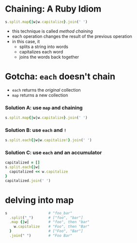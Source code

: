 # Chaining: A Ruby Idiom

```ruby
s.split.map{|w|w.capitalize}.join(' ')
```

* this technique is called *method chaining*
* each operation changes the result of the previous operation
* in this case, it
  * splits a string into words
  * capitalizes each word
  * joins the words back together

# Gotcha: `each` doesn't chain

* `each` returns the *original* collection
* `map` returns a new collection

### Solution A: use `map` and chaining

```ruby
s.split.map{|w|w.capitalize}.join(' ')
```

### Solution B: use `each` and `!`

```ruby
s.split.each{|w|w.capitalize!}.join(' ')
```

### Solution C: use `each` and an accumulator

```ruby
capitalized = []
s.split.each{|w|
  capitalized << w.capitalize
}
capitalized.join(' ')
```

# delving into map

```ruby
s                   # "foo_bar"
  .split("_")       # ["foo", "bar"]
  .map {|w|         # "foo", then "bar"
    w.capitalize    # "Foo", then "Bar"
  }                 # ["Foo", "Bar"]
  .join(" ")        # "Foo Bar"
```
